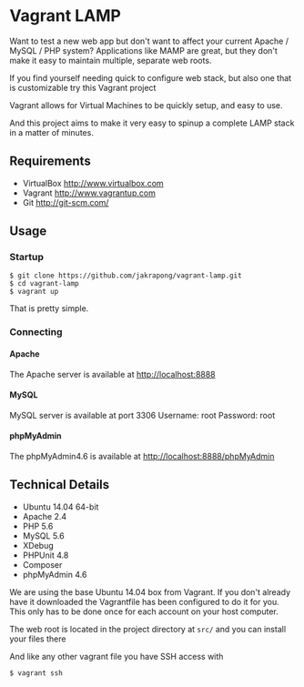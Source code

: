 Vagrant LAMP
============

Want to test a new web app but don't want to affect your current Apache / MySQL / PHP system?
Applications like MAMP are great, but they don't make it easy to maintain multiple, separate
web roots.

If you find yourself needing quick to configure web stack, but also one that is customizable try this Vagrant project

Vagrant allows for Virtual Machines to be quickly setup, and easy to use.

And this project aims to make it very easy to spinup a complete LAMP stack in a matter of minutes.

Requirements
------------
* VirtualBox <http://www.virtualbox.com>
* Vagrant <http://www.vagrantup.com>
* Git <http://git-scm.com/>

Usage
-----

### Startup
	$ git clone https://github.com/jakrapong/vagrant-lamp.git
	$ cd vagrant-lamp
	$ vagrant up

That is pretty simple.

### Connecting

#### Apache
The Apache server is available at <http://localhost:8888>

#### MySQL
MySQL server is available at port 3306
Username: root
Password: root

#### phpMyAdmin
The phpMyAdmin4.6 is available at <http://localhost:8888/phpMyAdmin>

Technical Details
-----------------
* Ubuntu 14.04 64-bit
* Apache 2.4
* PHP 5.6
* MySQL 5.6
* XDebug
* PHPUnit 4.8
* Composer
* phpMyAdmin 4.6

We are using the base Ubuntu 14.04 box from Vagrant. If you don't already have it downloaded
the Vagrantfile has been configured to do it for you. This only has to be done once
for each account on your host computer.

The web root is located in the project directory at `src/` and you can install your files there

And like any other vagrant file you have SSH access with

	$ vagrant ssh

